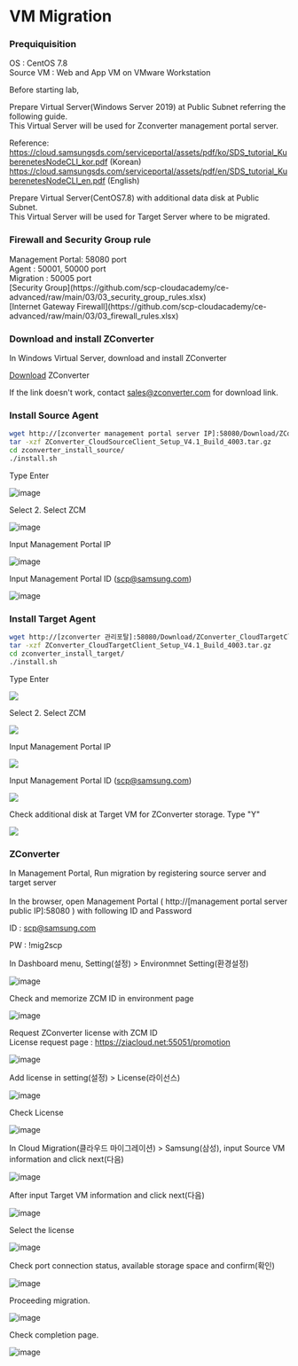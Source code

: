 <h1>VM Migration</h1>

<h3> Prequiquisition </h3>
OS : CentOS 7.8 </br>
Source VM : Web and App VM on VMware Workstation 

Before starting lab,

Prepare Virtual Server(Windows Server 2019) at Public Subnet referring the following guide. </br>
This Virtual Server will be used for Zconverter management portal server.

Reference:</br>
https://cloud.samsungsds.com/serviceportal/assets/pdf/ko/SDS_tutorial_KuberenetesNodeCLI_kor.pdf (Korean)</br>
https://cloud.samsungsds.com/serviceportal/assets/pdf/en/SDS_tutorial_KuberenetesNodeCLI_en.pdf (English)

Prepare Virtual Server(CentOS7.8) with additional data disk at Public Subnet.</br>
This Virtual Server will be used for Target Server where to be migrated. 
  
<h3> Firewall and Security Group rule</h3>
  Management Portal: 58080 port</br>
  Agent : 50001, 50000 port</br>
  Migration : 50005 port</br>
  [Security Group](https://github.com/scp-cloudacademy/ce-advanced/raw/main/03/03_security_group_rules.xlsx) </br>
  [Internet Gateway Firewall](https://github.com/scp-cloudacademy/ce-advanced/raw/main/03/03_firewall_rules.xlsx)
  
<h3> Download and install ZConverter </h3>

In Windows Virtual Server, download and install ZConverter

[Download](https://objectstorage.ap-seoul-1.oraclecloud.com/p/QNEde7RjRlPcPrASvpu9BEbuXbbW-3Y-HNccECLYlPySFVZLZlQ4XjPuxT45aOxI/n/idffti7li8cs/b/ZConverter_Bucket/o/ZConverter_CloudManager_Setup_v4.1_SCP.exe)
ZConverter

If the link doesn't work, contact sales@zconverter.com for download link.

<h3>Install Source Agent</h3>

```bash
wget http://[zconverter management portal server IP]:58080/Download/ZConverter_CloudSourceClient_Setup_V4.1_Build_4003.tar.gz
tar -xzf ZConverter_CloudSourceClient_Setup_V4.1_Build_4003.tar.gz
cd zconverter_install_source/
./install.sh
```

Type Enter

![image](https://github.com/scp-cloudacademy/ce-advanced/assets/147478897/de093b96-737b-43ff-aae8-7aac1e811fad)<br>

Select 2. Select ZCM

![image](https://github.com/scp-cloudacademy/ce-advanced/assets/147478897/a4c44cde-37f1-48ac-bf31-a7a384664754)<br>

Input Management Portal IP

![image](https://github.com/scp-cloudacademy/ce-advanced/assets/147478897/6b3d140d-4c57-41fc-b1ed-c9ccb62ae9af)<br>

Input Management Portal ID (scp@samsung.com)

![image](https://github.com/scp-cloudacademy/ce-advanced/assets/147478897/ae5e605d-73a5-4d6f-a480-648eecace0fe)<br>


<h3>Install Target Agent</h3>

```bash
wget http://[zconverter 관리포탈]:58080/Download/ZConverter_CloudTargetClient_Setup_V4.1_Build_4003.tar.gz
tar -xzf ZConverter_CloudTargetClient_Setup_V4.1_Build_4003.tar.gz
cd zconverter_install_target/
./install.sh
```

Type Enter

<img src=https://github.com/scp-cloudacademy/ce-advanced/assets/147478897/38d31953-4504-41db-a93b-1af50b23fd29><br>


Select 2. Select ZCM

<img src=https://github.com/scp-cloudacademy/ce-advanced/assets/147478897/e6dc9346-1ce5-4fb1-bd9b-267bb9ee298b><br>

Input Management Portal IP

<img src=https://github.com/scp-cloudacademy/ce-advanced/assets/147478897/3107e7ab-4247-4187-ad8a-f4962e76b0a8><br>

Input Management Portal ID (scp@samsung.com)

<img src=https://github.com/scp-cloudacademy/ce-advanced/assets/147478897/9eb4085f-82c2-4dec-aeb6-ed4f9e39daf4><br>

Check additional disk at Target VM for ZConverter storage. Type "Y"<br>

<img src=https://github.com/scp-cloudacademy/ce-advanced/assets/147478897/f24e959e-4365-4b44-96a5-89dcfee12c3b><br>


<h3>ZConverter</h3>
In Management Portal, Run migration by registering source server and target server<br>
<br>
In the browser, open Management Portal ( http://[management portal server public IP]:58080 ) with following ID and Password

  ID : scp@samsung.com

  PW : !mig2scp

In Dashboard menu, Setting(설정) > Environmnet Setting(환경설정)

![image](https://github.com/scp-cloudacademy/ce-advanced/assets/147478897/a1f16857-a4c2-404d-9ca0-291bfa9f1497)<br>

Check and memorize ZCM ID in environment page

![image](https://github.com/scp-cloudacademy/ce-advanced/assets/147478897/b0412a68-e469-4e97-a363-fee55e47ef43)<br>

Request ZConverter license with ZCM ID<br>
License request page : https://ziacloud.net:55051/promotion

![image](https://github.com/scp-cloudacademy/ce-advanced/assets/147478897/ddc03be2-6323-4821-8725-5313b0610089)<br>

Add license in setting(설정) > License(라이선스)

![image](https://github.com/scp-cloudacademy/ce-advanced/assets/147478897/76a69a69-28bc-4116-a569-c3dbc04982df)<br>

Check License

![image](https://github.com/scp-cloudacademy/ce-advanced/assets/147478897/a22c74ad-801d-4c94-af7e-391ec7977360)<br>

In Cloud Migration(클라우드 마이그레이션) > Samsung(삼성), input Source VM information and click next(다음)

![image](https://github.com/scp-cloudacademy/ce-advanced/assets/147478897/0a28030b-67ba-44bb-81d9-70c46ad3b082)<br>

After input Target VM information and click next(다음)

![image](https://github.com/scp-cloudacademy/ce-advanced/assets/147478897/c386bd71-7ca6-4ffa-b511-1cb979c28c66)<br>

Select the license

![image](https://github.com/scp-cloudacademy/ce-advanced/assets/147478897/617536f3-1002-48f2-b3bf-8e6375eb76a1)<br>

Check port connection status, available storage space and confirm(확인)

![image](https://github.com/scp-cloudacademy/ce-advanced/assets/147478897/44f41661-083e-430e-99ae-b6b514e1d98e)<br>

Proceeding migration.

![image](https://github.com/scp-cloudacademy/ce-advanced/assets/147478897/5b77eea6-ff80-419d-a363-6959a1edd584)<br>

Check completion page.

![image](https://github.com/scp-cloudacademy/ce-advanced/assets/147478897/22dcbf1c-3390-4f87-a21c-3e29b4d14134)<br>
